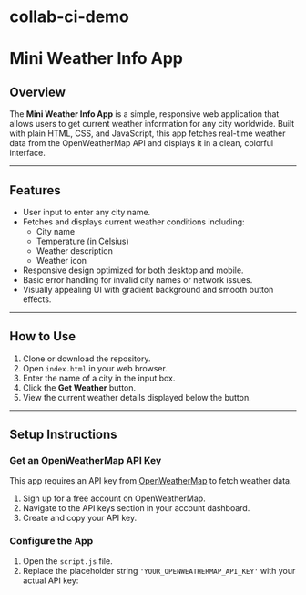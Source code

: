# collab-ci-demo

# Mini Weather Info App

## Overview

The **Mini Weather Info App** is a simple, responsive web application that allows users to get current weather information for any city worldwide. Built with plain HTML, CSS, and JavaScript, this app fetches real-time weather data from the OpenWeatherMap API and displays it in a clean, colorful interface.

---

## Features

- User input to enter any city name.
- Fetches and displays current weather conditions including:
  - City name
  - Temperature (in Celsius)
  - Weather description
  - Weather icon
- Responsive design optimized for both desktop and mobile.
- Basic error handling for invalid city names or network issues.
- Visually appealing UI with gradient background and smooth button effects.

---

## How to Use

1. Clone or download the repository.
2. Open `index.html` in your web browser.
3. Enter the name of a city in the input box.
4. Click the **Get Weather** button.
5. View the current weather details displayed below the button.

---

## Setup Instructions

### Get an OpenWeatherMap API Key

This app requires an API key from [OpenWeatherMap](https://openweathermap.org/api) to fetch weather data.

1. Sign up for a free account on OpenWeatherMap.
2. Navigate to the API keys section in your account dashboard.
3. Create and copy your API key.

### Configure the App

1. Open the `script.js` file.
2. Replace the placeholder string `'YOUR_OPENWEATHERMAP_API_KEY'` with your actual API key:

